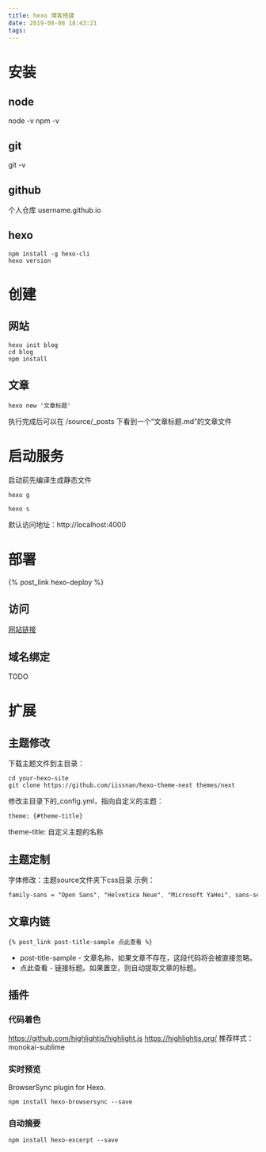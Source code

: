```yaml
---
title: hexo 博客搭建
date: 2019-08-08 18:43:21
tags:
---
```


# 安装

## node
node -v
npm -v

## git
git -v

## github
个人仓库
username.github.io

## hexo
```
npm install -g hexo-cli
hexo version
```

# 创建

## 网站
```
hexo init blog
cd blog
npm install
```

## 文章
```
hexo new '文章标题'
```
执行完成后可以在 /source/_posts 下看到一个“文章标题.md”的文章文件

# 启动服务
启动前先编译生成静态文件
```
hexo g
```
```
hexo s
```
默认访问地址：http://localhost:4000

# 部署
{% post_link hexo-deploy %}

## 访问
[网站链接](https://charleskou.github.io)

## 域名绑定
TODO


# 扩展

## 主题修改
下载主题文件到主目录：
```
cd your-hexo-site
git clone https://github.com/iissnan/hexo-theme-next themes/next
```
修改主目录下的_config.yml，指向自定义的主题：
```
theme: {#theme-title}
```
theme-title: 自定义主题的名称

## 主题定制
字体修改：主题source文件夹下css目录
示例：
```css
family-sans = "Open Sans", "Helvetica Neue", "Microsoft YaHei", sans-serif
```

## 文章内链
```
{% post_link post-title-sample 点此查看 %}
```
- post-title-sample - 文章名称，如果文章不存在，这段代码将会被直接忽略。
- 点此查看 - 链接标题。如果置空，则自动提取文章的标题。

## 插件

### 代码着色
https://github.com/highlightjs/highlight.js
https://highlightjs.org/
推荐样式：monokai-sublime

### 实时预览
BrowserSync plugin for Hexo.
```
npm install hexo-browsersync --save
```

### 自动摘要
```
npm install hexo-excerpt --save
```
